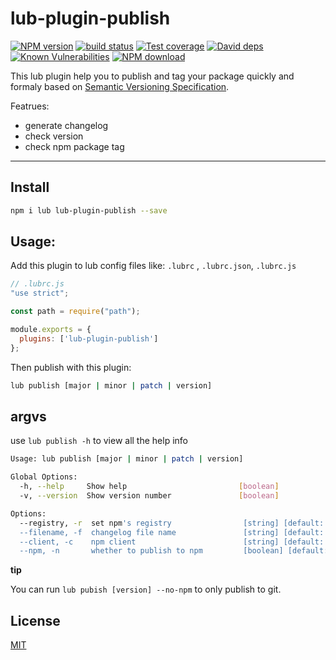 # lub-plugin-publish



[![NPM version][npm-image]][npm-url]
[![build status][travis-image]][travis-url]
[![Test coverage][codecov-image]][codecov-url]
[![David deps][david-image]][david-url]
[![Known Vulnerabilities][snyk-image]][snyk-url]
[![NPM download][download-image]][download-url]

[npm-image]: https://img.shields.io/npm/v/lub-plugin-publish.svg?style=flat-square
[npm-url]: https://npmjs.org/package/lub-plugin-publish
[travis-image]: https://img.shields.io/travis/lubjs/lub-plugin-publish.svg?style=flat-square
[travis-url]: https://travis-ci.org/lubjs/lub-plugin-publish
[codecov-image]: https://codecov.io/gh/lubjs/lub-plugin-publish/branch/master/graph/badge.svg
[codecov-url]: https://codecov.io/gh/lubjs/lub-plugin-publish
[david-image]: https://img.shields.io/david/lubjs/lub-plugin-publish.svg?style=flat-square
[david-url]: https://david-dm.org/lubjs/lub-plugin-publish
[snyk-image]: https://snyk.io/test/npm/lub-plugin-publish/badge.svg?style=flat-square
[snyk-url]: https://snyk.io/test/npm/lub-plugin-publish
[download-image]: https://img.shields.io/npm/dm/lub-plugin-publish.svg?style=flat-square
[download-url]: https://npmjs.org/package/lub-plugin-publish

This lub plugin help you to publish and tag your package quickly and formaly based on [Semantic Versioning Specification](https://github.com/semver/semver).

Featrues:
- generate changelog
- check version
- check npm package tag

---

## Install

```bash
npm i lub lub-plugin-publish --save
```

## Usage:

Add this plugin to lub config files like: `.lubrc` , `.lubrc.json`, `.lubrc.js`

```javascript
// .lubrc.js
"use strict";

const path = require("path");

module.exports = {
  plugins: ['lub-plugin-publish']
};

```

Then publish with this plugin:
```bash
lub publish [major | minor | patch | version]
```

## argvs

use `lub publish -h` to view all the help info

```bash
Usage: lub publish [major | minor | patch | version]

Global Options:
  -h, --help     Show help                         [boolean]
  -v, --version  Show version number               [boolean]

Options:
  --registry, -r  set npm's registry                [string] [default: "https://registry.npmjs.org"]
  --filename, -f  changelog file name               [string] [default: "CHANGELOG"]
  --client, -c    npm client                        [string] [default: "npm"]
  --npm, -n       whether to publish to npm         [boolean] [default: true]
```

**tip**

You can run `lub pubish [version] --no-npm` to only publish to git.

## License

[MIT](LICENSE)
